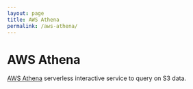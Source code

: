 ```yaml
---
layout: page
title: AWS Athena
permalink: /aws-athena/
---
```


# AWS Athena

[AWS Athena](https://aws.amazon.com/athena/) serverless interactive service to query on S3 data.
